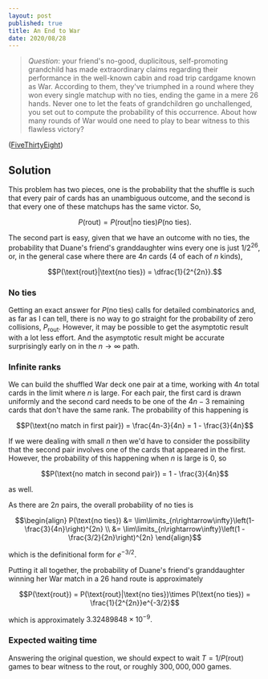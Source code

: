 ```yaml
---
layout: post
published: true
title: An End to War
date: 2020/08/28
---
```


>*Question*: your friend's no-good, duplicitous, self-promoting grandchild has made extraordinary claims regarding their performance in the well-known cabin and road trip cardgame known as War. According to them, they've triumphed in a round where they won every single matchup with no ties, ending the game in a mere $26$ hands. Never one to let the feats of grandchildren go unchallenged, you set out to compute the probability of this occurrence. About how many rounds of War would one need to play to bear witness to this flawless victory?

<!--more-->

([FiveThirtyEight](URL))

## Solution

This problem has two pieces, one is the probability that the shuffle is such that every pair of cards has an unambiguous outcome, and the second is that every one of these matchups has the same victor. So,

$$P(\text{rout}) = P(\text{rout}|\text{no ties})P(\text{no ties}).$$

The second part is easy, given that we have an outcome with no ties, the probability that Duane's friend's granddaughter wins every one is just $1/2^{26},$ or, in the general case where there are $4n$ cards ($4$ of each of $n$ kinds),

$$P(\text{rout}|\text{no ties}) = \dfrac{1}{2^{2n}}.$$

### No ties

Getting an exact answer for $P(\text{no ties})$ calls for detailed combinatorics and, as far as I can tell, there is no way to go straight for the probability of zero collisions, $P_\text{rout}.$ However, it may be possible to get the asymptotic result with a lot less effort. And the asymptotic result might be accurate surprisingly early on in the $n\rightarrow\infty$ path.

### Infinite ranks

We can build the shuffled War deck one pair at a time, working with $4n$ total cards in the limit where $n$ is large. For each pair, the first card is drawn uniformly and the second card needs to be one of the $4n - 3$ remaining cards that don't have the same rank. The probability of this happening is 

$$P(\text{no match in first pair}) = \frac{4n-3}{4n} = 1 - \frac{3}{4n}$$

If we were dealing with small $n$ then we'd have to consider the possibility that the second pair involves one of the cards that appeared in the first. However, the probability of this happening when $n$ is large is $0$, so

$$P(\text{no match in second pair}) = 1 - \frac{3}{4n}$$

as well. 

As there are $2n$ pairs, the overall probability of no ties is

$$\begin{align}
P(\text{no ties}) &= \lim\limits_{n\rightarrow\infty}\left(1-\frac{3}{4n}\right)^{2n} \\
&= \lim\limits_{n\rightarrow\infty}\left(1 - \frac{3/2}{2n}\right)^{2n}
\end{align}$$

which is the definitional form for $e^{-3/2}.$

Putting it all together, the probability of Duane's friend's granddaughter winning her War match in a $26$ hand route is approximately

$$P(\text{rout}) = P(\text{rout}|\text{no ties})\times P(\text{no ties}) = \frac{1}{2^{2n}}e^{-3/2}$$

which is approximately $3.32489848\times 10^{-9}.$ 

### Expected waiting time

Answering the original question, we should expect to wait $T = 1/P(\text{rout})$ games to bear witness to the rout, or roughly $300,000,000$ games.

<br>
